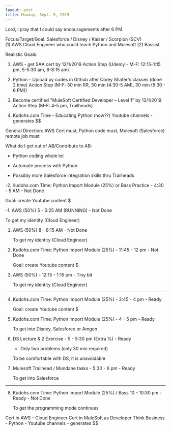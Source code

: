 ```yaml
---
layout: post
title: Monday, Sept. 9, 2019
---
```


Lord, I pray that I could say encouragements after 6 PM.
  

Focus/Target/Goal:  Salesforce / Disney / Kaiser / Scorpion (SCV)     
(1) AWS Cloud Engineer who could teach Python and Mulesoft (2) Bassist

Realistic Goals: 
1) AWS - get SAA cert by 12/1/2019
   Action Step (Udemy - M-F: 12:15-1:15 pm, 5-5:30 am, 8-8:15 am)

2) Python - Upload py codes in Github after Corey Shafer's classes (done 2 time)
   Action Step (M-F: 30 min RR, 30 min (4:30-5 AM), 30 min (5:30 - 6 PM))

3) Become certified "MuleSoft Certified Developer – Level 1" by 12/1/2019
   Action Step (M-F: 4-5 pm, Trailheads)

4) Kudohs.com Time - Educating Python (how??)
   Youtube channels - generates $$


General Direction: AWS Cert must, Python code must, Mulesoft (Salesforce) remote job must

What do I get out of AB/Contribute to AB:

- Python coding whole lot

- Automate process with Python

- Possibly more Salesforce integration skills thru Trailheads

 
 
-2. Kudohs.com Time: Python Import Module (25%) or Bass Practice - 4:30 - 5 AM - Not Done 

   Goal: create Youtube content $



-1. AWS (50%) 5 - 5:25 AM (RUNNING) - Not Done  
   
   To get my identity (Cloud Engineer)



1. AWS (50%) 8 - 8:15 AM - Not Done 
   
   To get my identity (Cloud Engineer)




2. Kudohs.com Time: Python Import Module (25%) - 11:45 - 12 pm - Not Done   
   
   Goal: create Youtube content $



3. AWS (50%) - 12:15 - 1:15 pm - Tiny bit 
   
   To get my identity (Cloud Engineer)


-------------------------------------------


4. Kudohs.com Time: Python Import Module (25%) - 3:45 - 4 pm - Ready
   
   Goal: create Youtube content $



5. Kudohs.com Time: Python Import Module (25%) - 4 - 5 pm - Ready
   
   To get into Disney, Salesforce or Amgen



6. DS Lecture & 2 Exercise - 5 - 5:30 pm (Extra %) - Ready
   
   - Only two problems (only 30 min required)
   
   To be comfortable with DS, it is unavoidable



7. Mulesoft Trailhead / Mundane tasks - 5:30 - 6 pm - Ready
   
   To get into Salesforce 



--------------------------------------------



8. Kudohs.com Time: Python Import Module (25%) / Bass 10 - 10:30 pm - Ready  - Not Done
   
   To get the programming mode continues

Cert in AWS - Cloud Engineer
Cert in MuleSoft as Developer
Think Business - Python - Youtube channels - generates $$
